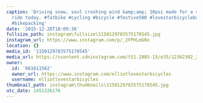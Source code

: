 ```yaml
---
caption: 'Driving snow, soul crushing wind &amp;amp; 10psi made for a short #raphafestive500
  ride today. #fatbike #cycling #bicycle #festive500 #lovestarbicyclebags #bikepackingbags
  #bikepacking'
date: '2015-12-28T18:09:36'
fullsize_path: instagram\fullsize\1150129783575178545.jpg
instagram_url: https://www.instagram.com/p/_2FPHLmG0x
location: {}
media_id: '1150129783575178545'
media_url: https://scontent.cdninstagram.com/t51.2885-15/e35/12362302_224773467854346_293425752_n.jpg?ig_cache_key=MTE1MDEyOTc4MzU3NTE3ODU0NQ%3D%3D.2
owner:
  id: '661611562'
  owner_url: https://www.instagram.com/elliotlovestarbicycles
  username: elliotlovestarbicycles
thumbnail_path: instagram\thumbnails\1150129783575178545.jpg
utc_date: 1451326176
---
```

